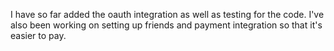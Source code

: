 I have so far added the oauth integration as well as testing for the code. I've also been working on setting up friends and payment integration so that it's easier to pay. 
